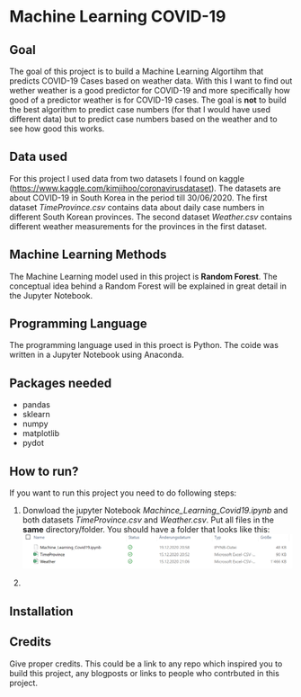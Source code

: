 # Machine Learning COVID-19
## Goal
The goal of this project is to build a Machine Learning Algortihm that predicts COVID-19 Cases based on weather data. With this I want to find out wether weather is a good predictor for COVID-19 and more specifically how good of a predictor weather is for COVID-19 cases. The goal is **not** to build the best algorithm to predict case numbers (for that I would have used different data) but to predict case numbers based on the weather and to see how good this works.

## Data used
For this project I used data from two datasets I found on kaggle (https://www.kaggle.com/kimjihoo/coronavirusdataset). The datasets are about COVID-19 in South Korea in the period till 30/06/2020. The first dataset *TimeProvince.csv* contains data about daily case numbers in different South Korean provinces. The second dataset *Weather.csv* contains different weather measurements for the provinces in the first dataset.

## Machine Learning Methods
The Machine Learning model used in this project is **Random Forest**. The conceptual idea behind a Random Forest will be explained in great detail in the Jupyter Notebook.

## Programming Language
The programming language used in this proect is Python. The coide was written in a Jupyter Notebook using Anaconda.
 
## Packages needed
- pandas
- sklearn
- numpy
- matplotlib
- pydot

## How to run?
If you want to run this project you need to do following steps:
1. Donwload the jupyter Notebook *Machince_Learning_Covid19.ipynb* and both datasets *TimeProvince.csv* and *Weather.csv*. Put all files in the **same** directory/folder. You should have a folder that looks like this:
![](Images/Unbenannt.PNG)

2. 


## Installation




## Credits
Give proper credits. This could be a link to any repo which inspired you to build this project, any blogposts or links to people who contrbuted in this project. 

